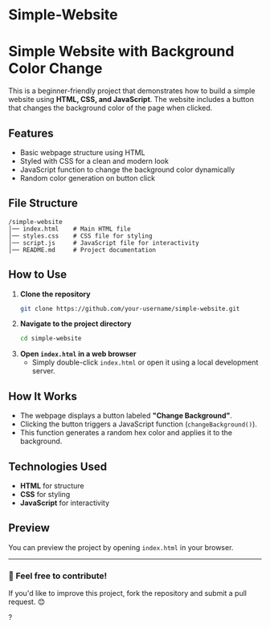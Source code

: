 # Simple-Website
# Simple Website with Background Color Change

This is a beginner-friendly project that demonstrates how to build a simple website using **HTML, CSS, and JavaScript**. The website includes a button that changes the background color of the page when clicked.

## Features

- Basic webpage structure using HTML
- Styled with CSS for a clean and modern look
- JavaScript function to change the background color dynamically
- Random color generation on button click

## File Structure

```
/simple-website
│── index.html    # Main HTML file
│── styles.css    # CSS file for styling
│── script.js     # JavaScript file for interactivity
│── README.md     # Project documentation
```

## How to Use

1. **Clone the repository**
   ```sh
   git clone https://github.com/your-username/simple-website.git
   ```
2. **Navigate to the project directory**
   ```sh
   cd simple-website
   ```
3. **Open ****`index.html`**** in a web browser**
   - Simply double-click `index.html` or open it using a local development server.

## How It Works

- The webpage displays a button labeled **"Change Background"**.
- Clicking the button triggers a JavaScript function (`changeBackground()`).
- This function generates a random hex color and applies it to the background.

## Technologies Used

- **HTML** for structure
- **CSS** for styling
- **JavaScript** for interactivity

## Preview

You can preview the project by opening `index.html` in your browser.

---

### 📌 Feel free to contribute!

If you'd like to improve this project, fork the repository and submit a pull request. 😊

?

